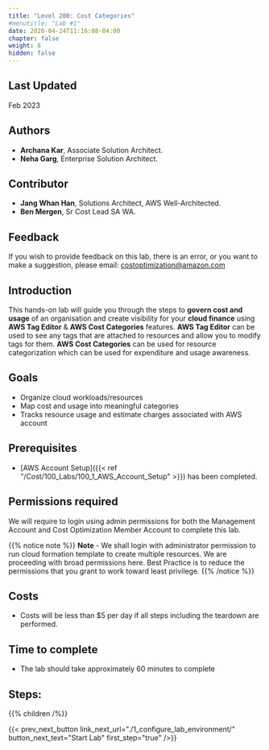 ```yaml
---
title: "Level 200: Cost Categories"
#menutitle: "Lab #1"
date: 2020-04-24T11:16:08-04:00
chapter: false
weight: 8
hidden: false
---
```


## Last Updated
Feb 2023


## Authors
- **Archana Kar**, Associate Solution Architect.
- **Neha Garg**, Enterprise Solution Architect.

## Contributor
- **Jang Whan Han**, Solutions Architect, AWS Well-Architected.
- **Ben Mergen**, Sr Cost Lead SA WA.

## Feedback
If you wish to provide feedback on this lab, there is an error, or you want to make a suggestion, please email: costoptimization@amazon.com

## Introduction
This hands-on lab will guide you through the steps to **govern cost and usage** of an organisation and create visibility for your **cloud finance** using **AWS Tag Editor** & **AWS Cost Categories** features. **AWS Tag Editor** can be used to see any tags that are attached to resources and allow you to modify tags for them. **AWS Cost Categories** can be used for resource categorization which can be used for expenditure and usage awareness.

## Goals
- Organize cloud workloads/resources
- Map cost and usage into meaningful categories
- Tracks resource usage and estimate charges associated with AWS account


## Prerequisites
- [AWS Account Setup]({{< ref "/Cost/100_Labs/100_1_AWS_Account_Setup" >}}) has been completed.


## Permissions required
We will require to login using admin permissions for both the Management Account and Cost Optimization Member Account to complete this lab.

{{% notice note %}}
**Note** - We shall login with administrator permission to run cloud formation template to create multiple resources. We are proceeding with broad permissions here. Best Practice is to reduce the permissions that you grant to work toward least privilege.
{{% /notice %}}

## Costs
- Costs will be less than $5 per day if all steps including the teardown are performed.


## Time to complete
- The lab should take approximately 60 minutes to complete

## Steps:
{{% children  /%}}

{{< prev_next_button link_next_url="./1_configure_lab_environment/" button_next_text="Start Lab" first_step="true" />}}